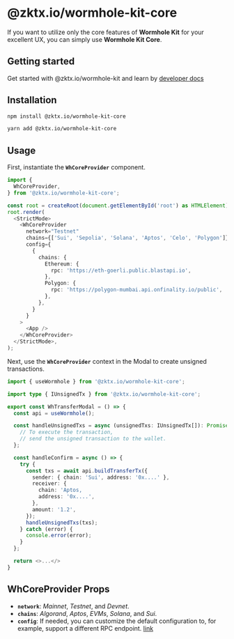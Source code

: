 # @zktx.io/wormhole-kit-core

If you want to utilize only the core features of **Wormhole Kit** for your excellent UX, you can simply use **Wormhole Kit Core**.

## Getting started

Get started with @zktx.io/wormhole-kit and learn by [developer docs](https://docs.zktx.io/wormhole-kit-core.html)

## Installation

```bash
npm install @zktx.io/wormhole-kit-core
```

```bash
yarn add @zktx.io/wormhole-kit-core
```

## Usage

First, instantiate the **`WhCoreProvider`** component.

```typescript
import {
  WhCoreProvider,
} from '@zktx.io/wormhole-kit-core';

const root = createRoot(document.getElementById('root') as HTMLElement);
root.render(
  <StrictMode>
    <WhCoreProvider
      network="Testnet"
      chains={['Sui', 'Sepolia', 'Solana', 'Aptos', 'Celo', 'Polygon']}
      config={
        {
          chains: {
            Ethereum: {
              rpc: 'https://eth-goerli.public.blastapi.io',
            },
            Polygon: {
              rpc: 'https://polygon-mumbai.api.onfinality.io/public',
            },
          },
        }
      }
    >
      <App />
    </WhCoreProvider>
  </StrictMode>,
);
```

Next, use the **`WhCoreProvider`** context in the Modal to create unsigned transactions.

```typescript
import { useWormhole } from '@zktx.io/wormhole-kit-core';

import type { IUnsignedTx } from '@zktx.io/wormhole-kit-core';

export const WhTransferModal = () => {
  const api = useWormhole();

  const handleUnsignedTxs = async (unsignedTxs: IUnsignedTx[]): Promise<void> => {
    // To execute the transaction,
    // send the unsigned transaction to the wallet.
  };

  const handleConfirm = async () => {
    try {
      const txs = await api.buildTransferTx({
        sender: { chain: 'Sui', address: '0x....' },
        receiver: {
          chain: 'Aptos,
          address: '0x....',
        },
        amount: '1.2',
      });
      handleUnsignedTxs(txs);
    } catch (error) {
      console.error(error);
    }
  };

  return <>...</>
}
```

## WhCoreProvider Props

- **`network`**: _Mainnet_, _Testnet_, and _Devnet_.
- **`chains`**: _Algorand_, _Aptos_, _EVMs_, _Solana_, and _Sui_.
- **`config`**: If needed, you can customize the default configuration to, for example, support a different RPC endpoint. [link](https://docs.wormhole.com/wormhole/reference/sdk-docs#usage)

